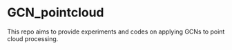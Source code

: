 # GCN_pointcloud
This repo aims to provide experiments and codes on applying GCNs to point cloud processing.
